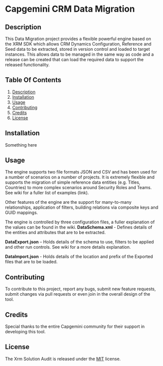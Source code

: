 # Capgemini CRM Data Migration

## Description

This Data Migration project provides a flexible powerful engine based on the XRM SDK which allows CRM Dynamics Configuration, Reference and Seed data to be extracted, stored in version control and loaded to target instances.  This allows data to be managed in the same way as code and a release can be created that can load the required data to support the released functionality.

## Table Of Contents
1. [Description](#Description)  
1. [Installation](#Installation)
1. [Usage](#Usage)
1. [Contributing](#Contributing)
1. [Credits](#Credits)
1. [License](#License)

## Installation

Something here

## Usage

The engine supports two file formats JSON and CSV and has been used for a number of scenarios on a number of projects.  It is extremely flexible and supports the migration of simple reference data entities (e.g. Titles, Countries) to more complex scenarios around Security Roles and Teams.  See wiki for a fuller list of examples (link).

Other features of the engine are the support for many-to-many relationships, application of filters, building relations via composite keys and GUID mappings. 

The engine is controlled by three configuration files, a fuller explanation of the values can be found in the wiki.
**DataSchema.xml** - Defines details of the entities and attributes that are to be extracted.

**DataExport.json** – Holds details of the schema to use, filters to be applied and other run controls.  See wiki for a more details explanation.

**DataImport.json** - Holds details of the location and prefix of the Exported files that are to be loaded.

## Contributing

To contribute to this project, report any bugs, submit new feature requests, submit changes via pull requests or even join in the overall design of the tool.

## Credits

Special thanks to the entire Capgemini community for their support in developing this tool.

## License

The Xrm Solution Audit is released under the [MIT](LICENSE) license.
